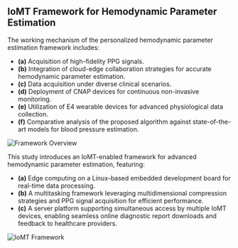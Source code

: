 ## IoMT Framework for Hemodynamic Parameter Estimation  

The working mechanism of the personalized hemodynamic parameter estimation framework includes:  
- **(a)** Acquisition of high-fidelity PPG signals.  
- **(b)** Integration of cloud-edge collaboration strategies for accurate hemodynamic parameter estimation.  
- **(c)** Data acquisition under diverse clinical scenarios.  
- **(d)** Deployment of CNAP devices for continuous non-invasive monitoring.  
- **(e)** Utilization of E4 wearable devices for advanced physiological data collection.  
- **(f)** Comparative analysis of the proposed algorithm against state-of-the-art models for blood pressure estimation.  

![Framework Overview](https://github.com/liuyisi123/LSMOE/blob/main/Figure/Figures.1.jpg)  

This study introduces an IoMT-enabled framework for advanced hemodynamic parameter estimation, featuring:  
- **(a)** Edge computing on a Linux-based embedded development board for real-time data processing.  
- **(b)** A multitasking framework leveraging multidimensional compression strategies and PPG signal acquisition for efficient performance.  
- **(c)** A server platform supporting simultaneous access by multiple IoMT devices, enabling seamless online diagnostic report downloads and feedback to healthcare providers.  

![IoMT Framework](https://github.com/liuyisi123/LSMOE/blob/main/Figure/Figures.2.jpg)  

